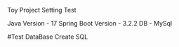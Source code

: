 Toy Project Setting Test

Java Version - 17
Spring Boot Version - 3.2.2
DB - MySql

#Test DataBase Create SQL

